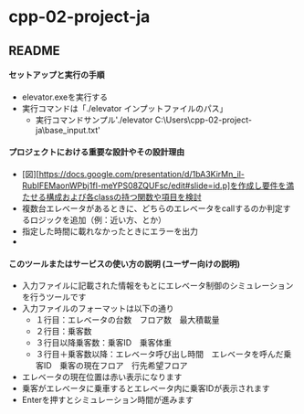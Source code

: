 # cpp-02-project-ja
## README
#### セットアップと実行の手順
- elevator.exeを実行する
- 実行コマンドは「./elevator インプットファイルのパス」
  - 実行コマンドサンプル'./elevator C:\Users\cpp-02-project-ja\base_input.txt'
#### プロジェクトにおける重要な設計やその設計理由
- [図][https://docs.google.com/presentation/d/1bA3KirMn_il-RubIFEMaonWPbj1fI-meYPS08ZQUFsc/edit#slide=id.p]を作成し要件を満たせる構成および各classの持つ関数や項目を検討
- 複数台エレベータがあるときに、どちらのエレベータをcallするのか判定するロジックを追加（例：近い方、とか）
- 指定した時間に載れなかったときにエラーを出力
- 
#### このツールまたはサービスの使い方の説明 (ユーザー向けの説明)
- 入力ファイルに記載された情報をもとにエレベータ制御のシミュレーションを行うツールです
- 入力ファイルのフォーマットは以下の通り
  - １行目：エレベータの台数　フロア数　最大積載量
  - ２行目：乗客数
  - ３行目以降乗客数：乗客ID　乗客体重
  - ３行目＋乗客数以降：エレベータ呼び出し時間　エレベータを呼んだ乗客ID　乗客の現在フロア　行先希望フロア
- エレベータの現在位置は赤い表示になります
- 乗客がエレベータに乗車するとエレベータ内に乗客IDが表示されます
- Enterを押すとシミュレーション時間が進みます
